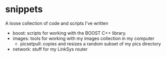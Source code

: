 snippets
========

A loose collection of code and scripts I've written

- boost: scripts for working with the BOOST C++ library.
- images: tools for working with my images collection in my computer
	- picsetpull: copies and resizes a random subset of my pics directory
- network: stuff for my LinkSys router